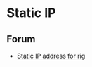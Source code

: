 # Static IP

## Forum
- <a href="https://forum.hiveos.farm/t/static-ip-address-for-rig/3336">Static IP address for rig</a>
